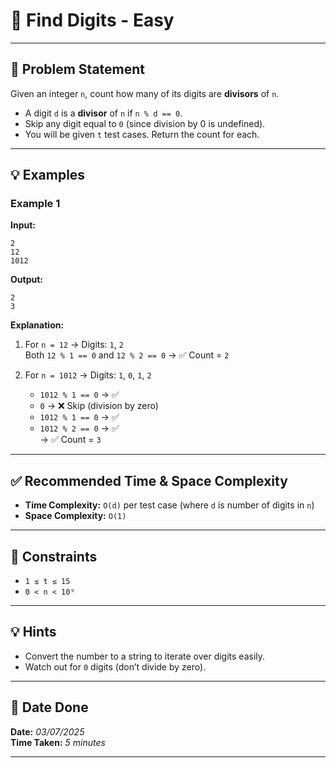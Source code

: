 # 🧮 Find Digits - Easy

---

## 📌 Problem Statement

Given an integer `n`, count how many of its digits are **divisors** of `n`.

- A digit `d` is a **divisor** of `n` if `n % d == 0`.
- Skip any digit equal to `0` (since division by 0 is undefined).
- You will be given `t` test cases. Return the count for each.

---

## 💡 Examples

### Example 1

**Input:**
```plaintext
2
12
1012
```

**Output:**
```plaintext
2
3
```

**Explanation:**

1. For `n = 12` → Digits: `1`, `2`  
   Both `12 % 1 == 0` and `12 % 2 == 0` → ✅ Count = `2`

2. For `n = 1012` → Digits: `1`, `0`, `1`, `2`  
   - `1012 % 1 == 0` → ✅  
   - `0` → ❌ Skip (division by zero)  
   - `1012 % 1 == 0` → ✅  
   - `1012 % 2 == 0` → ✅  
   → ✅ Count = `3`

---

## ✅ Recommended Time & Space Complexity

- **Time Complexity:** `O(d)` per test case (where `d` is number of digits in `n`)
- **Space Complexity:** `O(1)`

---

## 📎 Constraints

- `1 ≤ t ≤ 15`
- `0 < n < 10⁹`

---

## 💡 Hints

- Convert the number to a string to iterate over digits easily.
- Watch out for `0` digits (don’t divide by zero).

---

## 📅 Date Done

**Date:** *03/07/2025*  
**Time Taken:** *5 minutes*

---